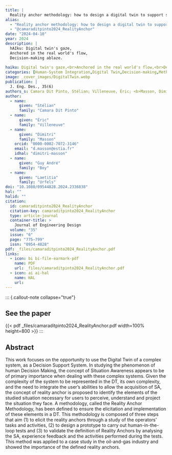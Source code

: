 ```yaml
---
title: |
  Reality anchor methodology: how to design a digital twin to support situation awareness
alias:
  - "Reality anchor methodology: how to design a digital twin to support situation awareness"
  - "@camaraditpinto2024_RealityAnchor"
date: "2024-04-10"
year: 2024
description: |
  hAIku: Digital twin's gaze,
  Anchored in the real world's flow,
  Decision-making ablaze.
  
haiku: Digital twin's gaze,<br>Anchored in the real world's flow,<br>Decision-making ablaze.<br>
categories: [Human-System Integration,Digital Twin,Decision-making,Methodology]
image: _cover_images/DigitalTwin.webp
publication: |
  J. Eng. Des., 35(6) 
authors_s: Camara Dit Pinto, Stélian; Villeneuve, Éric; <b>Masson, Dimitri</b>; Boy, Guy André; Urfels, Laetitia
author: 
  - name: 
      given: "Stélian"
      family: "Camara Dit Pinto" 
  - name: 
      given: "Éric"
      family: "Villeneuve" 
  - name: 
      given: "Dimitri"
      family: "Masson"
    orcid: "0000-0002-7072-3146" 
    email: "d.masson@estia.fr" 
    idhal: "dimitri-masson" 
  - name: 
      given: "Guy André"
      family: "Boy" 
  - name: 
      given: "Laetitia"
      family: "Urfels" 
doi: "10.1080/09544828.2024.2336838"
hal: ""
halid: ""
citation:
  id: camaraditpinto2024_RealityAnchor
  citation-key: camaraditpinto2024_RealityAnchor
  type: article-journal
  container-title: >
    Journal of Engineering Design
  volume: "35"
  issue: "6"
  page: "775–799"
  issn: "0954-4828"
pdf: _files/camaraditpinto2024_RealityAnchor.pdf
links:
  - icon: bi bi-file-earmark-pdf
    name: PDF
    url: _files/camaraditpinto2024_RealityAnchor.pdf
  - icon: ai ai-hal
    name: HAL
    url: 
---
```



::: {.callout-note collapse="true"}

## See the paper

{{< pdf _files/camaraditpinto2024_RealityAnchor.pdf width=100% height=800 >}} 
:::


## Abstract

This work focuses on the opportunity to use the Digital Twin of a complex system, as a Decision Support System. In studying the phenomenon of human Decision Making, the concept of Situation Awareness appears to be of primary importance when dealing with these complex systems. Given the complexity of the system to be represented in the DT, its own complexity, and the need to integrate the user’s abilities to allow the acquisition of SA, the concept of reality anchor is proposed to identify the elements of the studied situation necessary for users to perceive, understand and project the situation they face. A methodology, called the Reality Anchor Methodology, has been defined to ensure the elicitation and implementation of these elements in a DT. This methodology is composed of three steps that aim (1) to elicit the reality anchors through a study of the operators’ tasks and activities, (2) to design a prototype to carry out human-in-the-loop tests and (3) to validate the definition of Reality Anchors by analysing the SA, experience feedback and the activities performed during the tests. This method was applied to a case study in the oil-and-gas industry and showed the importance of the defined reality anchors.
